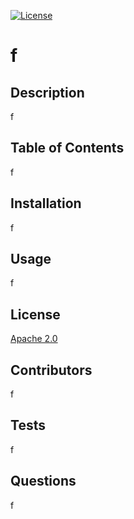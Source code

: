 [![License](https://img.shields.io/badge/License-Apache_2.0-blue.svg)](https://opensource.org/licenses/Apache-2.0)

# f

## Description
f

## Table of Contents
f

## Installation
f

## Usage 
f

## License 
[Apache 2.0](https://www.apache.org/licenses/LICENSE-2.0)

## Contributors 
f

## Tests 
f

## Questions 
f